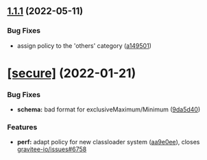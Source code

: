 ## [1.1.1](https://github.com/gravitee-io/gravitee-policy-circuit-breaker/compare/1.1.0...1.1.1) (2022-05-11)


### Bug Fixes

* assign policy to the 'others' category ([a149501](https://github.com/gravitee-io/gravitee-policy-circuit-breaker/commit/a14950109ace66d31bfda569101cf716a3370d17))

# [[secure]](https://github.com/gravitee-io/gravitee-policy-circuit-breaker/compare/1.0.1...[secure]) (2022-01-21)


### Bug Fixes

* **schema:** bad format for exclusiveMaximum/Minimum ([9da5d40](https://github.com/gravitee-io/gravitee-policy-circuit-breaker/commit/9da5d40bdc7509a05a56bc3ea4532afea7a2c902))


### Features

* **perf:** adapt policy for new classloader system ([aa9e0ee](https://github.com/gravitee-io/gravitee-policy-circuit-breaker/commit/aa9e0ee08ea59c255be15fc717af50e6657b7bc7)), closes [gravitee-io/issues#6758](https://github.com/gravitee-io/issues/issues/6758)
